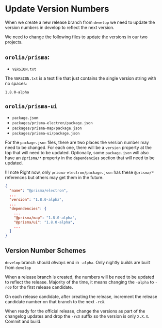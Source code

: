 # Update Version Numbers

When we create a new release branch from `develop` we need to update the version numbers in develop
to reflect the next version.

We need to change the following files to update the versions in our two projects.

## `orolia/prisma`:
  * `VERSION.txt`

The `VERSION.txt` is a text file that just contains the single version string with no spaces:

```
1.8.0-alpha
```

## `orolia/prisma-ui`
  * `package.json`
  * `packages/prisma-electron/package.json`
  * `packages/prisma-map/package.json`
  * `packages/prisma-ui/package.json`

For the `package.json` files, there are two places the version number may need to be changed. For each one, there will be a `version` property at the top that will need to be updated. Optionally, some `package.json` will also have an `@prisma/*` property in the `dependencies` section that will need to be updated.

!!! note
    Right now, only `prisma-electron/package.json` has these `@prisma/*` references but others may get them in the future.

```json
{
  "name": "@prisma/electron",
  ...
  "version": "1.8.0-alpha",
  ...
  "dependencies": {
    ...
    "@prisma/map": "1.8.0-alpha",
    "@prisma/ui": "1.8.0-alpha",
    ...
  }
}
```

## Version Number Schemes

`develop` branch should _always_ end in `-alpha`. Only nightly builds are built from `develop`

When a release branch is created, the numbers will be need to be updated to reflect the release. Majority of the time, it means changing the `-alpha` to `-rc0` for the first release candidate.

On each release candidate, after creating the release, increment the release candidate number on that branch to the next `-rcX`.

When ready for the official release, change the versions as part of the changelog updates and drop the `-rcX` suffix so the version is only `X.X.X`. Commit and build.
